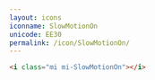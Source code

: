 ```yaml
---
layout: icons
iconname: SlowMotionOn
unicode: EE30
permalink: /icon/SlowMotionOn/
---
```


``` html
<i class="mi mi-SlowMotionOn"></i>
```
